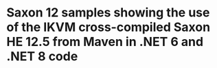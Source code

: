 # Saxon 12 samples showing the use of the IKVM cross-compiled Saxon HE 12.5 from Maven in .NET 6 and .NET 8 code